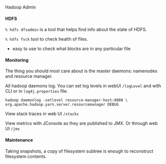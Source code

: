 Hadoop Admin
#### HDFS
`% hdfs dfsadmin` is a tool that helps find info about the state of HDFS. 

`% hdfs fsck` tool to check health of files.
- easy to use to check what blocks are in any particular file

#### Monitoring
The thing you should most care about is the master daemons: namenodes and resource manager.

All hadoop daemons log. You can set log levels in webUI `/logLevel` and with CLI or in `log4j.properties` file.
```
hadoop daemonlog -setlevel resource-manager-host:8088 \ org.apache.hadoop.yarn.server.resourcemanager DEBUG
```

View stack traces in web UI `/stacks`

View metrics with JConsole as they are published to JMX. Or through web UI `/jmx`
#### Maintenance
Taking snapshots, a copy of filesystem subtree is enough to reconstruct filesystem contents.
